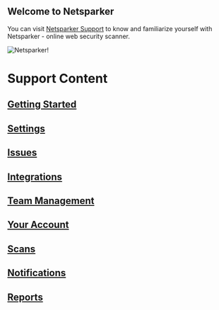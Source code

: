 ## Welcome to Netsparker

You can visit [Netsparker Support](https://www.netsparker.com/support/) to know and familiarize yourself with Netsparker - online web security scanner.

![Netsparker!](https://media-exp1.licdn.com/dms/image/C4D1BAQFoIkCN8fOKYQ/company-background_10000/0/1583231874633?e=2159024400&v=beta&t=K-3F-xPKcneX2m8Q73TWBh3l6S32abU2FrLDs74WgFE "Philadelphia's Magic Gardens")

# Support Content

## [Getting Started](https://www.netsparker.com/support/category/getting-started/)<br>
## [Settings](https://www.netsparker.com/support/category/settings)<br>
## [Issues](https://www.netsparker.com/support/category/issues)<br>
## [Integrations](https://www.netsparker.com/support/category/integrations)<br>
## [Team Management](https://www.netsparker.com/support/category/team-management)<br>
## [Your Account](https://www.netsparker.com/support/category/your-account)<br>
## [Scans](https://www.netsparker.com/support/category/scans)<br>
## [Notifications](https://www.netsparker.com/support/category/notifications)<br>
## [Reports](https://www.netsparker.com/support/category/reports)<br>
